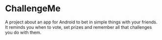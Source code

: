 # ChallengeMe
A project about an app for Android to bet in simple things with your friends. It reminds you when to vote, set prizes and remember all that challenges you do with them.

